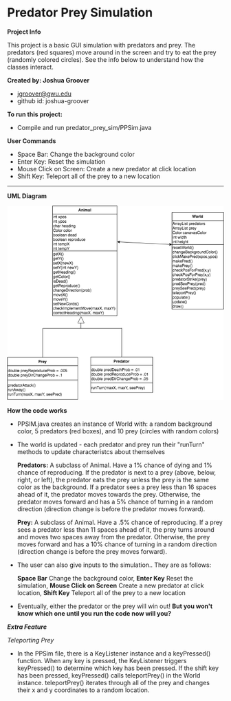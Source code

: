 # Predator Prey Simulation

**Project Info**

   This project is a basic GUI simulation with predators and prey. The predators (red squares) move around in the screen and try to eat the prey (randomly colored circles). See the info below to understand how the classes interact.

**Created by: Joshua Groover** 
 - jgroover@gwu.edu
 - github id: joshua-groover

**To run this project:** 
- Compile and run predator_prey_sim/PPSim.java 

**User Commands**
- Space Bar: Change the background color
- Enter Key: Reset the simulation
- Mouse Click on Screen: Create a new predator at click location
- Shift Key: Teleport all of the prey to a new location

---
**UML Diagram**

![Predator Prey UML Diagram](PredatorPreyUML.png)

**__How the code works__**

- PPSIM.java creates an instance of World with: a random background color, 5 predators (red boxes), and 10 prey (circles with random colors)
- The world is updated - each predator and prey run their "runTurn" methods to update characteristcs about themselves

   __Predators:__ A subclass of Animal. Have a 1% chance of dying and 1% chance of reproducing. If the predator is next to a prey (above, below, right, or left), the predator eats the prey unless the prey is the same color as the background. If a predator sees a prey less than 16 spaces ahead of it, the predator moves towards the prey. Otherwise, the predator moves forward and has a 5% chance of turning in a random direction (direction change is before the predator moves forward).

   __Prey:__ A subclass of Animal. Have a .5% chance of reproducing. If a prey sees a predator less than 11 spaces ahead of it, the prey turns around and moves two spaces away from the predator. Otherwise, the prey moves forward and has a 10% chance of turning in a random direction (direction change is before the prey moves forward).

- The user can also give inputs to the simulation.. They are as follows:

   __Space Bar__ Change the background color, __Enter Key__ Reset the simulation, __Mouse Click on Screen__ Create a new predator at click location, __Shift Key__ Teleport all of the prey to a new location

- Eventually, either the predator or the prey will win out! **__But you won't know which one until you run the code now will you?__**

**_Extra Feature_**

_Teleporting Prey_

- In the PPSim file, there is a KeyListener instance and a keyPressed() function. When any key is pressed, the KeyListener triggers keyPressed() to determine which key has been pressed. If the shift key has been pressed, keyPressed() calls teleportPrey() in the World instance. teleportPrey() iterates through all of the prey and changes their x and y coordinates to a random location.